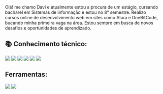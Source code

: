 <p>Olá! me chamo Davi e atualmente estou a procura de um estágio, cursando bacharel em Sistemas de informação e estou no 8° semestre. Realizo cursos online de desenvolvimento web em sites como Alura e OneBitCode, bucando minha primeira vaga na área. Estou sempre em busca de novos desafios e oportunidades de aprendizado.</p>

<h2>📚 Conhecimento técnico:</h2>
<div>
  <img src="https://img.shields.io/badge/JavaScript-FFFF00?style=for-the-badge&logo=javascript&logoColor=000000"/>
  <img src="https://img.shields.io/badge/HTML5-E34F26?style=for-the-badge&logo=html5&logoColor=white">
  <img src="https://img.shields.io/badge/CSS3-1572B6?style=for-the-badge&logo=css3&logoColor=white">
  <img src="https://img.shields.io/badge/Node%20js-339933?style=for-the-badge&logo=nodedotjs&logoColor=white">
  <img src="https://img.shields.io/badge/GitHub-100000?style=for-the-badge&logo=github&logoColor=white">
  <img src="https://img.shields.io/badge/GIT-E44C30?style=for-the-badge&logo=git&logoColor=white">
</div>
<h2>Ferramentas:</h2>
<div>
<img src="https://img.shields.io/badge/GIT-E44C30?style=for-the-badge&logo=git&logoColor=white">
  <img src="https://img.shields.io/badge/VSCode-0078D4?style=for-the-badge&logo=visual%20studio%20code&logoColor=white">
</div>
